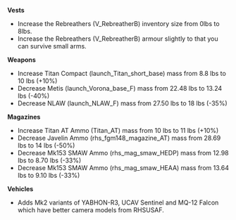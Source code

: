 **Vests**
- Increase the Rebreathers (V_RebreatherB) inventory size from 0lbs to 8lbs.
- Increase the Rebreathers (V_RebreatherB) armour slightly to that you can survive small arms.

**Weapons**
- Increase Titan Compact (launch_Titan_short_base) mass from 8.8 lbs to 10 lbs (+10%)
- Decrease Metis (launch_Vorona_base_F) mass from 22.48 lbs to 13.24 lbs (-40%)
- Decrease NLAW (launch_NLAW_F) mass from 27.50 lbs to 18 lbs (-35%)

**Magazines**
- Increase Titan AT Ammo (Titan_AT) mass from 10 lbs to 11 lbs (+10%)
- Decrease Javelin Ammo (rhs_fgm148_magazine_AT) mass from 28.69 lbs to 14 lbs (-50%)
- Decrease Mk153 SMAW Ammo (rhs_mag_smaw_HEDP) mass from 12.98 lbs to 8.70 lbs (-33%)
- Decrease Mk153 SMAW Ammo (rhs_mag_smaw_HEAA) mass from 13.64 lbs to 9.10 lbs (-33%)

**Vehicles**
- Adds Mk2 variants of YABHON-R3, UCAV Sentinel and MQ-12 Falcon which have better camera models from RHSUSAF.
